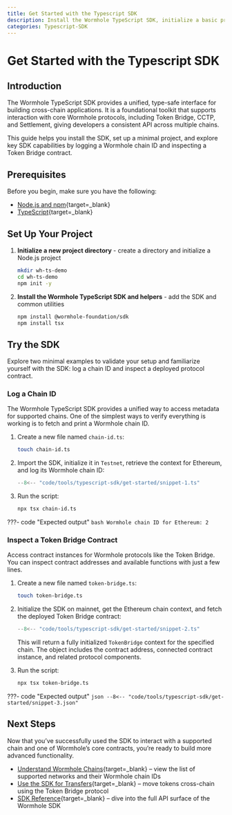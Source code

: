 ```yaml
---
title: Get Started with the Typescript SDK
description: Install the Wormhole TypeScript SDK, initialize a basic project, and connect to supported chains using a minimal cross-chain script.
categories: Typescript-SDK
---
```


# Get Started with the Typescript SDK

## Introduction

The Wormhole TypeScript SDK provides a unified, type-safe interface for building cross-chain applications. It is a foundational toolkit that supports interaction with core Wormhole protocols, including Token Bridge, CCTP, and Settlement, giving developers a consistent API across multiple chains.

This guide helps you install the SDK, set up a minimal project, and explore key SDK capabilities by logging a Wormhole chain ID and inspecting a Token Bridge contract.

## Prerequisites

Before you begin, make sure you have the following:

 - [Node.js and npm](https://docs.npmjs.com/downloading-and-installing-node-js-and-npm){target=\_blank}
 - [TypeScript](https://www.typescriptlang.org/download/){target=\_blank} 
 
## Set Up Your Project

1. **Initialize a new project directory** - create a directory and initialize a Node.js project

    ```bash
    mkdir wh-ts-demo
    cd wh-ts-demo
    npm init -y
    ```

2. **Install the Wormhole TypeScript SDK and helpers** - add the SDK and common utilities


    ```bash
    npm install @wormhole-foundation/sdk
    npm install tsx
    ```

## Try the SDK

Explore two minimal examples to validate your setup and familiarize yourself with the SDK: log a chain ID and inspect a deployed protocol contract.

### Log a Chain ID

The Wormhole TypeScript SDK provides a unified way to access metadata for supported chains. One of the simplest ways to verify everything is working is to fetch and print a Wormhole chain ID.

1. Create a new file named `chain-id.ts`:

    ```bash
    touch chain-id.ts
    ```

2. Import the SDK, initialize it in `Testnet`, retrieve the context for Ethereum, and log its Wormhole chain ID:

    ```ts
    --8<-- "code/tools/typescript-sdk/get-started/snippet-1.ts"
    ```

3. Run the script:

    ```bash
    npx tsx chain-id.ts
    ```

???- code "Expected output"
    ```bash
    Wormhole chain ID for Ethereum: 2
    ```

### Inspect a Token Bridge Contract

Access contract instances for Wormhole protocols like the Token Bridge. You can inspect contract addresses and available functions with just a few lines.

1. Create a new file named `token-bridge.ts`:

    ```bash
    touch token-bridge.ts
    ```

2. Initialize the SDK on mainnet, get the Ethereum chain context, and fetch the deployed Token Bridge contract:

    ```ts
    --8<-- "code/tools/typescript-sdk/get-started/snippet-2.ts"
    ```

    This will return a fully initialized `TokenBridge` context for the specified chain. The object includes the contract address, connected contract instance, and related protocol components.

3. Run the script:

    ```bash
    npx tsx token-bridge.ts
    ```

???- code "Expected output"
    ```json
    --8<-- "code/tools/typescript-sdk/get-started/snippet-3.json"
    ```

## Next Steps

Now that you’ve successfully used the SDK to interact with a supported chain and one of Wormhole’s core contracts, you’re ready to build more advanced functionality.

 - [Understand Wormhole Chains](){target=\_blank} – view the list of supported networks and their Wormhole chain IDs
 - [Use the SDK for Transfers](){target=\_blank} – move tokens cross-chain using the Token Bridge protocol
 - [SDK Reference](){target=\_blank} – dive into the full API surface of the Wormhole SDK